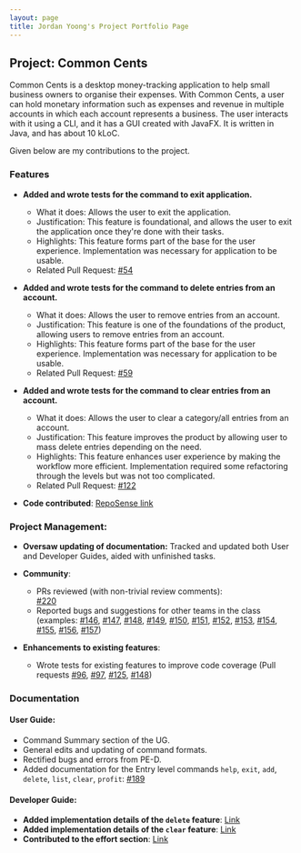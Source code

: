 ```yaml
---
layout: page
title: Jordan Yoong's Project Portfolio Page
---
```


## Project: Common Cents

Common Cents is a desktop money-tracking application to help small business owners to organise their expenses. With Common Cents,
a user can hold monetary information such as expenses and revenue in multiple accounts in which each account represents a business. 
The user interacts with it using a CLI, and it has a GUI created with JavaFX. It is written in Java, and has about 10 kLoC.

Given below are my contributions to the project.

### Features

* **Added and wrote tests for the command to exit application.**
  * What it does: Allows the user to exit the application. 
  * Justification: This feature is foundational, and allows the user to exit the application once they're done with their tasks.
  * Highlights: This feature forms part of the base for the user experience. Implementation was necessary for application
  to be usable.
  * Related Pull Request: [\#54](https://github.com/AY2021S1-CS2103T-T13-4/tp/pull/54)

* **Added and wrote tests for the command to delete entries from an account.**
  * What it does: Allows the user to remove entries from an account. 
  * Justification: This feature is one of the foundations of the product, allowing users to remove entries from an account.
  * Highlights: This feature forms part of the base for the user experience. Implementation was necessary for application
  to be usable.
  * Related Pull Request: [\#59](https://github.com/AY2021S1-CS2103T-T13-4/tp/pull/59)
  
* **Added and wrote tests for the command to clear entries from an account.**
  * What it does: Allows the user to clear a category/all entries from an account. 
  * Justification: This feature improves the product by allowing user to mass delete entries depending on the need.
  * Highlights: This feature enhances user experience by making the workflow more efficient. Implementation required some
  refactoring through the levels but was not too complicated.
  * Related Pull Request: [\#122](https://github.com/AY2021S1-CS2103T-T13-4/tp/pull/122)

* **Code contributed**: [RepoSense link](https://nus-cs2103-ay2021s1.github.io/tp-dashboard/#breakdown=true&search=jordanyoong&sort=groupTitle&sortWithin=title&since=2020-08-14&timeframe=commit&mergegroup=&groupSelect=groupByRepos&checkedFileTypes=docs~functional-code~test-code~other)

### Project Management:

* **Oversaw updating of documentation:** Tracked and updated both User and Developer Guides, aided with unfinished tasks.

* **Community**:
  * PRs reviewed (with non-trivial review comments):  
  [\#220](https://github.com/AY2021S1-CS2103T-T13-4/tp/pull/220)
  * Reported bugs and suggestions for other teams in the class (examples: 
  [\#146](https://github.com/AY2021S1-CS2103T-T09-2/tp/issues/146),
  [\#147](https://github.com/AY2021S1-CS2103T-T09-2/tp/issues/147),
  [\#148](https://github.com/AY2021S1-CS2103T-T09-2/tp/issues/148),
  [\#149](https://github.com/AY2021S1-CS2103T-T09-2/tp/issues/149),
  [\#150](https://github.com/AY2021S1-CS2103T-T09-2/tp/issues/150),
  [\#151](https://github.com/AY2021S1-CS2103T-T09-2/tp/issues/151),
  [\#152](https://github.com/AY2021S1-CS2103T-T09-2/tp/issues/152),
  [\#153](https://github.com/AY2021S1-CS2103T-T09-2/tp/issues/153),
  [\#154](https://github.com/AY2021S1-CS2103T-T09-2/tp/issues/154),
  [\#155](https://github.com/AY2021S1-CS2103T-T09-2/tp/issues/155),
  [\#156](https://github.com/AY2021S1-CS2103T-T09-2/tp/issues/156),
  [\#157](https://github.com/AY2021S1-CS2103T-T09-2/tp/issues/157))
   
* **Enhancements to existing features**:
    * Wrote tests for existing features to improve code coverage (Pull requests
    [\#96](https://github.com/AY2021S1-CS2103T-T13-4/tp/pull/96),
    [\#97](https://github.com/AY2021S1-CS2103T-T13-4/tp/pull/97), 
    [\#125](https://github.com/AY2021S1-CS2103T-T13-4/tp/pull/125),
    [\#148](https://github.com/AY2021S1-CS2103T-T13-4/tp/pull/148)) 
   
### Documentation

#### User Guide:
* Command Summary section of the UG.
* General edits and updating of command formats.
* Rectified bugs and errors from PE-D.
* Added documentation for the Entry level commands `help`, `exit`, `add`, `delete`, `list`, `clear`, `profit`:
[\#189](https://github.com/AY2021S1-CS2103T-T13-4/tp/pull/189/)
  
#### Developer Guide:
* **Added implementation details of the `delete` feature**: 
[Link](https://ay2021s1-cs2103t-t13-4.github.io/tp/DeveloperGuide.html#delete-feature)
* **Added implementation details of the `clear` feature**: 
[Link](https://ay2021s1-cs2103t-t13-4.github.io/tp/DeveloperGuide.html#clear-feature)
* **Contributed to the effort section**: 
[Link](https://ay2021s1-cs2103t-t13-4.github.io/tp/DeveloperGuide.html#effort)





